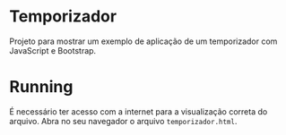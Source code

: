 # Temporizador
Projeto para mostrar um exemplo de aplicação de um temporizador com JavaScript e Bootstrap.

# Running
É necessário ter acesso com a internet para a visualização correta do arquivo. Abra no seu navegador o arquivo `temporizador.html`.
